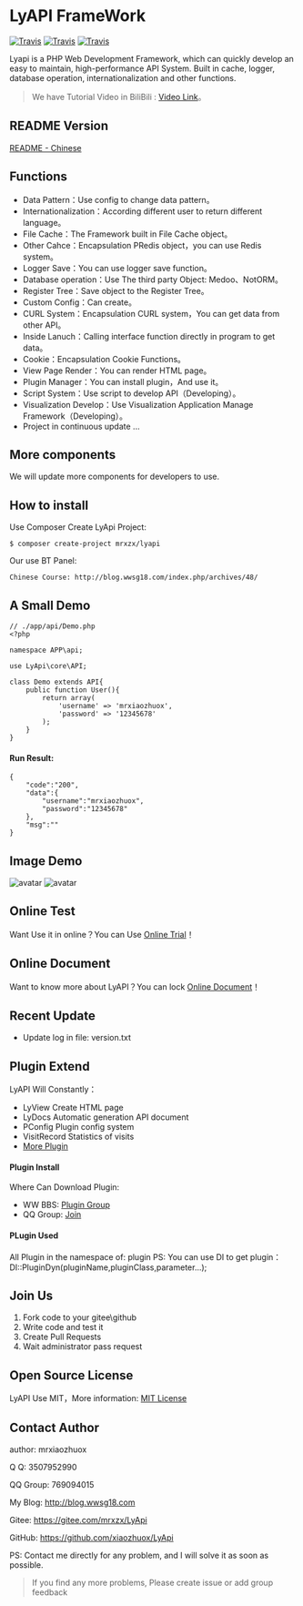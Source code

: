 # LyAPI FrameWork
[![Travis](https://img.shields.io/badge/Language-PHP-blue.svg)](http://php.net)
[![Travis](https://img.shields.io/badge/License-MIT-brightgreen.svg)](https://mit-license.org)
[![Travis](https://img.shields.io/badge/Version-V1.7.0.5-orange.svg)](http://lyapi.wwsg18.com)

Lyapi is a PHP Web Development Framework, which can quickly develop an easy to maintain, high-performance API System. Built in cache, logger, database operation, internationalization and other functions.

> We have Tutorial Video in BiliBili : [Video Link](https://space.bilibili.com/40867466)。

## README Version

[README - Chinese](README.md)


## Functions

- Data Pattern：Use config to change data pattern。
- Internationalization：According different user to return different language。
- File Cache：The Framework built in File Cache object。
- Other Cahce：Encapsulation PRedis object，you can use Redis system。
- Logger Save：You can use logger save function。
- Database operation：Use The third party Object:  Medoo、NotORM。
- Register Tree：Save object to the Register Tree。
- Custom Config：Can create。
- CURL System：Encapsulation CURL system，You can get data from other API。
- Inside Lanuch：Calling interface function directly in program to get data。
- Cookie：Encapsulation Cookie Functions。
- View Page Render：You can render HTML page。
- Plugin Manager：You can install plugin，And use it。
- Script System：Use script to develop API（Developing）。
- Visualization Develop：Use Visualization Application Manage Framework（Developing）。
- Project in continuous update ...

## More components

We will update more components for developers to use.

## How to install

Use Composer Create LyApi Project:

    $ composer create-project mrxzx/lyapi

Our use BT Panel:

    Chinese Course: http://blog.wwsg18.com/index.php/archives/48/

## A Small Demo

    // ./app/api/Demo.php
    <?php
    
    namespace APP\api;
    
    use LyApi\core\API;
    
    class Demo extends API{
        public function User(){
            return array(
                'username' => 'mrxiaozhuox',
                'password' => '12345678'
            );
        }
    }

#### Run Result:

    {
        "code":"200",
        "data":{
            "username":"mrxiaozhuox",
            "password":"12345678"
        },
        "msg":""
    }

## Image Demo

![avatar](http://wwsg-img.bj.bcebos.com/project%2Flyapi%2Freadme%2FLyAPI1.png)
![avatar](http://wwsg-img.bj.bcebos.com/project%2Flyapi%2Freadme%2FLyAPI2.png)

## Online Test

Want Use it in online？You can Use [Online Trial][1]！

## Online Document

Want to know more about LyAPI？You can lock [Online Document][4]！

## Recent Update

- Update log in file: version.txt

## Plugin Extend

LyAPI Will Constantly：
- LyView Create HTML page
- LyDocs Automatic generation API document
- PConfig Plugin config system
- VisitRecord Statistics of visits
- [More Plugin][5]

#### Plugin Install

Where Can Download Plugin: 

- WW BBS: [Plugin Group][5]
- QQ Group: [Join][6]

#### PLugin Used
All Plugin in the namespace of: plugin
PS: You can use DI to get plugin：DI::PluginDyn(pluginName,pluginClass,parameter...);

## Join Us

1. Fork code to your gitee\github
2. Write code and test it
3. Create Pull Requests
4. Wait administrator pass request

## Open Source License

LyAPI Use MIT，More information: [MIT License][3]

## Contact Author

author: mrxiaozhuox

Q Q: 3507952990

QQ Group: 769094015

My Blog: http://blog.wwsg18.com

Gitee: https://gitee.com/mrxzx/LyApi

GitHub: https://github.com/xiaozhuox/LyApi

PS: Contact me directly for any problem, and I will solve it as soon as possible.

> If you find any more problems, Please create issue or add group feedback

[1]: http://lyapi.wwsg18.com/trial.html
[2]: https://packagist.org/users/wwsg18/
[3]: https://mit-license.org
[4]: https://mrxzx.gitee.io/lyapi-docs/#/
[5]: http://bbs.wwsg18.com/forum.php?mod=forumdisplay&fid=41&filter=typeid&typeid=1&sortid=2
[6]: //shang.qq.com/wpa/qunwpa?idkey=06e2f22cef00613b68463dda8983f689395d90e358115b76f912e7afc8854878
